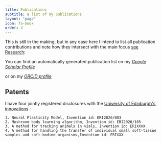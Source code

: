 ```yaml
---
title: Publications
subtitle: a list of my publications
layout: "page"
icon: fa-book
order: 3
---
```


This is still in the making, but in any case here I intend to list all publication contributions and note how they intersect with the main focus [see Research](#research-focus): 


You can find an automatically generated publication list on my *[Google Scholar Profile](https://scholar.google.com/citations?user=OXF6PlUAAAAJ&hl=en&oi=ao)*

or on my *[ORCID profile](https://orcid.org/0000-0001-9349-801X)*


<!--<pre><iframe width="100%" height="477" src="https://scholar.google.com/citations?user=OXF6PlUAAAAJ&hl=en&oi=ao" frameborder="0" rel="0" allow="encrypted-media" allowfullscreen></iframe></pre>-->

## Patents

I have four jointly registered disclosures with the [University of Edinburgh's, innovations](https://www.ed.ac.uk/edinburgh-innovations)  :

	1. Neural Plasticity Model, Invention id: ERI2020/083 
    2. Mushroom body learning algorithm, Invention id: ERI2020/105 
    3. A method for tracking animals in vials, Invention id: ERIXXXX
    4. A method for handling the transfer of individual small soft-tissue samples and soft-bodied organisms,Invention id: ERIXXX
    
<!--
. [Using an insect mushroom body circuit to encode route memory in complex natural environments](https://dx.doi.org/10.1371%2Fjournal.pcbi.1004683)
2. Continuous lateral oscillations as a core mechanism for taxis in Drosophila larvae
3. The rise and fall of memory in a model of synaptic integration
4. Taming fluctuations in a stochastic model of spike-timing-dependent plasticity
5. A model of larval biomechanics reveals exploitable passive properties for efficient locomotion
6. Monitoring brain activity and behaviour in freely moving Drosophila larvae using bioluminescence, Scientific Reports 
7. [Modelling the mechanics of exploration in larval *Drosophila*,PLoS Computational Biology](https://journals.plos.org/ploscompbiol/article?id=10.1371/journal.pcbi.1006635),PLoS Computational Biology, 2019
8. [Learning steers the ontogeny of an efficient hunting sequence in zebrafish larvae](https://elifesciences.org/articles/55119),eLife,2020
9. [A Model of Larval Biomechanics Reveals Exploitable Passive Properties for Efficient Locomotion](https://link.springer.com/chapter/10.1007/978-3-319-22979-9_1),Living Machines 2015

-->
